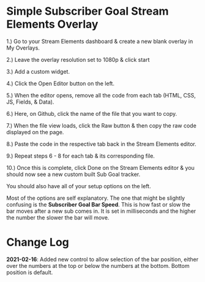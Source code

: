 # Simple Subscriber Goal Stream Elements Overlay

1.) Go to your Stream Elements dashboard & create a new blank overlay in My Overlays.

2.) Leave the overlay resolution set to 1080p & click start

3.) Add a custom widget.

4.) Click the Open Editor button on the left.

5.) When the editor opens, remove all the code from each tab (HTML, CSS, JS, Fields, & Data).

6.) Here, on Github, click the name of the file that you want to copy.

7.) When the file view loads, click the Raw button & then copy the raw code displayed on the page.

8.) Paste the code in the respective tab back in the Stream Elements editor.

9.) Repeat steps 6 - 8 for each tab & its corresponding file.

10.) Once this is complete, click Done on the Stream Elements editor & you should now see a new custom built Sub Goal tracker. 

You should also have all of your setup options on the left.

Most of the options are self explanatory. The one that might be slightly confusing is the **Subscriber Goal Bar Speed**.  This is how fast or slow the bar moves after a new sub comes in.  It is set in milliseconds and the higher the number the slower the bar will move.


# Change Log

**2021-02-16**: Added new control to allow selection of the bar position, either over the numbers at the top or below the numbers at the bottom.  Bottom position is default.

